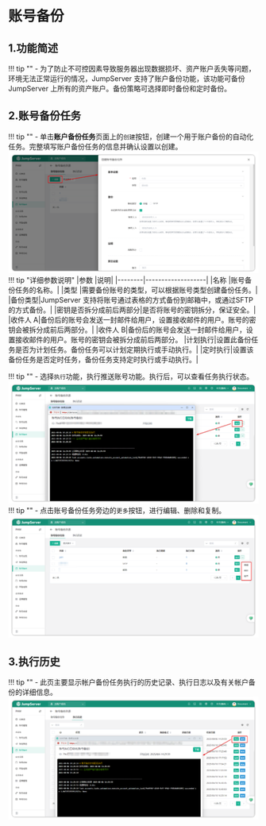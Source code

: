 # 账号备份
## 1.功能简述
!!! tip ""
    - 为了防止不可控因素导致服务器出现数据损坏、资产账户丢失等问题，环境无法正常运行的情况，JumpServer 支持了账户备份功能，该功能可备份 JumpServer 上所有的资产账户。备份策略可选择即时备份和定时备份。
## 2.账号备份任务
!!! tip ""
    - 单击**账户备份任务**页面上的``创建``按钮，创建一个用于账户备份的自动化任务。完整填写账户备份任务的信息并确认设置以创建。
![automation_01](../../../../img/v4_account_backup_01.png)
!!! tip "详细参数说明"
|参数    |说明|
|--------|-------------------|
|名称    |账号备份任务的名称。|
|类型    |需要备份账号的类型，可以根据账号类型创建备份任务。|
|备份类型|JumpServer 支持将账号通过表格的方式备份到邮箱中，或通过SFTP 的方式备份。|
|密钥是否拆分成前后两部分|是否将账号的密钥拆分，保证安全。|
|收件人 A|备份后的账号会发送一封邮件给用户，设置接收邮件的用户。账号的密钥会被拆分成前后两部分。|
|收件人 B|备份后的账号会发送一封邮件给用户，设置接收邮件的用户。账号的密钥会被拆分成前后两部分。
|计划执行|设置此备份任务是否为计划任务。备份任务可以计划定期执行或手动执行。|
|定时执行|设置该备份任务是否定时任务，备份任务支持定时执行或手动执行。|

!!! tip ""
    - 选择``执行``功能，执行推送账号功能。执行后，可以查看任务执行状态。
![automation_02](../../../../img/v4_account_backup_02.png)
!!! tip ""
    - 点击账号备份任务旁边的``更多``按钮，进行编辑、删除和复制。
![automation_03](../../../../img/v4_account_backup_03.png)
## 3.执行历史
!!! tip ""
    - 此页主要显示帐户备份任务执行的历史记录、执行日志以及有关帐户备份的详细信息。
![automation_04](../../../../img/v4_account_backup_04.png)